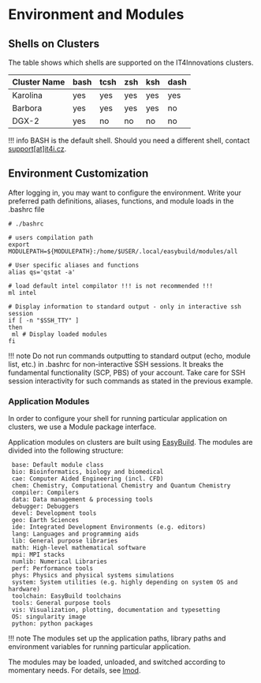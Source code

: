 # Environment and Modules

## Shells on Clusters

The table shows which shells are supported on the IT4Innovations clusters.

| Cluster Name    | bash | tcsh | zsh | ksh | dash |
| --------------- | ---- | ---- | --- | --- | ---- |
| Karolina        | yes  | yes  | yes | yes | yes  |
| Barbora         | yes  | yes  | yes | yes | no   |
| DGX-2           | yes  | no   | no  | no  | no   |

!!! info
    BASH is the default shell. Should you need a different shell, contact [support\[at\]it4i.cz][3].

## Environment Customization

After logging in, you may want to configure the environment. Write your preferred path definitions, aliases, functions, and module loads in the .bashrc file

```console
# ./bashrc

# users compilation path
export MODULEPATH=${MODULEPATH}:/home/$USER/.local/easybuild/modules/all

# User specific aliases and functions
alias qs='qstat -a'

# load default intel compilator !!! is not recommended !!!
ml intel

# Display information to standard output - only in interactive ssh session
if [ -n "$SSH_TTY" ]
then
 ml # Display loaded modules
fi
```

!!! note
    Do not run commands outputting to standard output (echo, module list, etc.) in .bashrc for non-interactive SSH sessions. It breaks the fundamental functionality (SCP, PBS) of your account. Take care for SSH session interactivity for such commands as stated in the previous example.

### Application Modules

In order to configure your shell for running particular application on clusters, we use a Module package interface.

Application modules on clusters are built using [EasyBuild][1]. The modules are divided into the following structure:

```
 base: Default module class
 bio: Bioinformatics, biology and biomedical
 cae: Computer Aided Engineering (incl. CFD)
 chem: Chemistry, Computational Chemistry and Quantum Chemistry
 compiler: Compilers
 data: Data management & processing tools
 debugger: Debuggers
 devel: Development tools
 geo: Earth Sciences
 ide: Integrated Development Environments (e.g. editors)
 lang: Languages and programming aids
 lib: General purpose libraries
 math: High-level mathematical software
 mpi: MPI stacks
 numlib: Numerical Libraries
 perf: Performance tools
 phys: Physics and physical systems simulations
 system: System utilities (e.g. highly depending on system OS and hardware)
 toolchain: EasyBuild toolchains
 tools: General purpose tools
 vis: Visualization, plotting, documentation and typesetting
 OS: singularity image
 python: python packages
```

!!! note
    The modules set up the application paths, library paths and environment variables for running particular application.

The modules may be loaded, unloaded, and switched according to momentary needs. For details, see [lmod][2].

[1]: software/tools/easybuild.md
[2]: software/modules/lmod.md
[3]: mailto:support@it4i.cz
